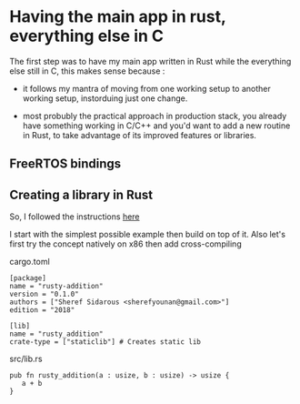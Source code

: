 Having the main app in rust, everything else in C
==================================================


The first step was to have my main app written in Rust while the everything else still in C, this makes sense because :

* it follows my mantra of moving from one working setup to another working setup, instorduing just one change.

* most probubly the practical approach in production stack, you already have something working in C/C++ and you'd want to add a new routine in Rust, to take advantage of its improved features or libraries.

FreeRTOS bindings
------------------






Creating a library in Rust
---------------------------
So, I followed the instructions [here](https://rust-embedded.github.io/book/interoperability/rust-with-c.html)

I start with the simplest possible example then build on top of it. Also let's first try the concept natively on x86 then add cross-compiling


cargo.toml
```
[package]
name = "rusty-addition"
version = "0.1.0"
authors = ["Sheref Sidarous <sherefyounan@gmail.com>"]
edition = "2018"

[lib]
name = "rusty_addition"
crate-type = ["staticlib"] # Creates static lib
```

src/lib.rs
```
pub fn rusty_addition(a : usize, b : usize) -> usize {
   a + b
}
```



